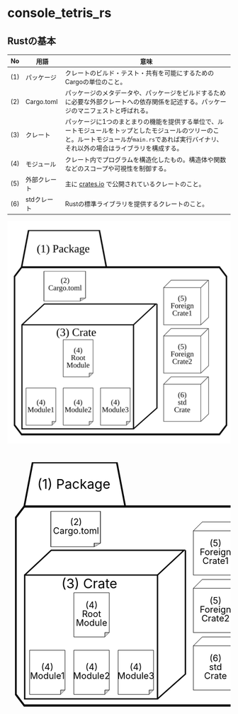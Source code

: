 # console_tetris_rs

## Rustの基本

| No | 用語 | 意味 |
| --- | --- | --- |
| (1) | パッケージ | クレートのビルド・テスト・共有を可能にするためのCargoの単位のこと。 |
| (2) | Cargo.toml | パッケージのメタデータや、パッケージをビルドするために必要な外部クレートへの依存関係を記述する。パッケージのマニフェストと呼ばれる。 |
| (3) | クレート | パッケージに1つのまとまりの機能を提供する単位で、ルートモジュールをトップとしたモジュールのツリーのこと。ルートモジュールが`main.rs`であれば実行バイナリ、それ以外の場合はライブラリを構成する。 |
| (4) | モジュール | クレート内でプログラムを構造化したもの。構造体や関数などのスコープや可視性を制御する。 |
| (5) | 外部クレート | 主に [crates.io](https://crates.io/) で公開されているクレートのこと。 |
| (6) | stdクレート | Rustの標準ライブラリを提供するクレートのこと。 |

![./img/rust_basic.svg](./img/rust_basic.svg)

<svg xmlns="http://www.w3.org/2000/svg" xmlns:xlink="http://www.w3.org/1999/xlink" style="width: 600px; height:600px;">
  <symbol id="folder"><path d="M10,20 l5,-20 50,0 5,20 80,0 5,5 0,80 -5,5 -140,0 -5,-5 0,-80 5,-5 60,0" style="stroke:#000000; fill:#ffffff; stroke-width:1px;" /></symbol>
  <symbol id="node"><rect x="10" y="40" width="100" height="100" style="stroke:#000000; fill:#ffffff; stroke-width: 1px;" /><path d="M10,40 l20,-20 100,0 -20,20" style="stroke:#000000; fill:none; stroke-width: 1px;" /><path d="M131,20 l0,100 -21,20" style="stroke:#000000; fill:none; stroke-width: 1px;" /></symbol>
  <symbol id="file"><path d="M10,10 l80,0 0,90 -10,10 -70,0 0,-100" style="stroke:#000000; fill:none; stroke-width: 1px;" /><path d="M90,100 l-10,0 0,10" style="stroke: #000000; fill:#cccccc; stroke-width: 1px;" /></symbol>
  <use id="package" xlink:href="#folder" x="0" y="5" transform="scale(3.8,5)" />
  <text x="150" y="85" style="font-size: 30px; text-anchor:middle;">(1) Package</text>
  <use id="cargo.toml" xlink:href="#file" x="60" y="160" transform="scale(1.4,0.8)" />
  <text x="155" y="167" style="font-size: 20px; text-anchor:middle;">(2)</text>
  <text x="155" y="187" style="font-size: 20px; text-anchor:middle;">Cargo.toml</text>
  <use id="crate" xlink:href="#node" x="3" y="60" transform="scale(3,2.8)" />
  <text x="185" y="310" style="font-size: 30px; text-anchor:middle;">(3) Crate</text>
  <use id="root_module" xlink:href="#file" x="140" y="310" />
  <text x="190" y="355" style="font-size: 20px; text-anchor:middle;">(4)</text>
  <text x="190" y="375" style="font-size: 20px; text-anchor:middle;">Root</text>
  <text x="190" y="395" style="font-size: 20px; text-anchor:middle;">Module</text>
  <use id="module3" xlink:href="#file" x="240" y="440" />
  <text x="290" y="495" style="font-size: 20px; text-anchor:middle;">(4)</text>
  <text x="290" y="515" style="font-size: 20px; text-anchor:middle;">Module3</text>
  <use id="module2" xlink:href="#file" x="140" y="440" />
  <text x="190" y="495" style="font-size: 20px; text-anchor:middle;">(4)</text>
  <text x="190" y="515" style="font-size: 20px; text-anchor:middle;">Module2</text>
  <use id="module1" xlink:href="#file" x="40" y="440" />
  <text x="90" y="495" style="font-size: 20px; text-anchor:middle;">(4)</text>
  <text x="90" y="515" style="font-size: 20px; text-anchor:middle;">Module1</text>
  <use id="foreign_crate1" xlink:href="#node" x="410" y="140" />
  <text x="470" y="215" style="font-size: 20px; text-anchor:middle;">(5)</text>
  <text x="470" y="235" style="font-size: 20px; text-anchor:middle;">Foreign</text>
  <text x="470" y="255" style="font-size: 20px; text-anchor:middle;">Crate1</text>
  <use id="foreign_crate2" xlink:href="#node" x="410" y="270" />
  <text x="470" y="345" style="font-size: 20px; text-anchor:middle;">(5)</text>
  <text x="470" y="365" style="font-size: 20px; text-anchor:middle;">Foreign</text>
  <text x="470" y="385" style="font-size: 20px; text-anchor:middle;">Crate2</text>
  <use id="std_crate" xlink:href="#node" x="410" y="400" />
  <text x="470" y="475" style="font-size: 20px; text-anchor:middle;">(6)</text>
  <text x="470" y="495" style="font-size: 20px; text-anchor:middle;">std</text>
  <text x="470" y="515" style="font-size: 20px; text-anchor:middle;">Crate</text>
</svg>
